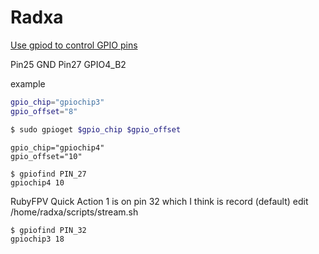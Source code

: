# Radxa


[Use gpiod to control GPIO pins](https://wiki.radxa.com/Gpiod)

Pin25 GND
Pin27 GPIO4_B2

example
```bash
gpio_chip="gpiochip3"
gpio_offset="8"

$ sudo gpioget $gpio_chip $gpio_offset
```

```
gpio_chip="gpiochip4"
gpio_offset="10"

$ gpiofind PIN_27
gpiochip4 10
```

RubyFPV Quick Action 1 is on pin 32 which I think is record (default)
edit /home/radxa/scripts/stream.sh
```
$ gpiofind PIN_32
gpiochip3 18
```

